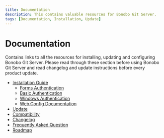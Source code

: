 ```yaml
---
title: Documentation
description: This contains valuable resources for Bonobo Git Server.
tags: [Documentation, Installation, Update]
---
```


Documentation
=============================

Contains links to all the resources for installing, updating and configuring Bonobo Git Server. Please read through these section before using Bonobo Git Server and read changelog and update instructions before every product update. 

* [Installation Guide](/install/)
    * [Forms Authentication]()
    * [Basic Authentication]()
    * [Windows Authentication]()
    * [Web.Config Documentation]()
* [Update](/update/)
* [Compatibility](/compatibility/)
* [Changelog](/changelog/)
* [Frequently Asked Question](/frequently-asked-questions/)
* [Roadmap](/roadmap/)
